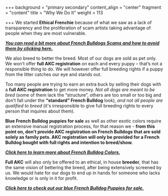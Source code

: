 +++
background = "primary secondary"
content_align = "center"
fragment = "content"
title = "Why We Do It"
weight = 113

+++
We started **Ethical Frenchie** because of what we saw as a lack of transparency and the proliferation of scam artists taking advantage of people when they are most vulnerable. 

[**_You can read a bit more about French Bulldogs Scams and how to avoid them by clicking here._**](https://ethicalfrenchie.com/4-signs-of-a-french-bulldog-scam-and-4-ways-you-can-avoid-them-ethical-frenchie/ "French Bulldog Scams")

We also breed to better the breed. Most of our dogs are sold as pet only. We won’t offer **full AKC registration** on each and every puppy – that’s not a responsible thing to do. We will however offer full breeding rights if a puppy from the litter catches our eye and stands out.

Too many people are trying to earn an extra buck by selling their dogs with a **full AKC registration** to get more money. _Not all dogs are meant to be bred_ (some of them lack the “structure”, others are too small or too big and don’t fall under the **“standard” French Bulldog** look), _and not all people are qualified to breed_ (it's irresponsible to give full breeding rights to every person that inquires about them).

**Blue French Bulldog puppies for sale** as well as other exotic colors require an extensive manual registration process, for that reason we - **from this point on, don’t provide AKC registration on French Bulldogs that are sold solely as family pets. AKC registration will only be provided for a French Bulldog bought with full rights and intention to breed/show.**

[**_Click here to learn more about French Bulldog Colors._**](https://ethicalfrenchie.com/blog/french-bulldog-colors-explained/ "French Bulldog Colors")

**Full AKC** will also only be offered to an ethical, in house **breeder**, that has the same vision of bettering the breed, after being extensively screened by us. We would hate for our dogs to end up in hands for someone who lacks knowledge or is only in it for profit.

[**_Click here to check out our blue French Bulldog Puppies for sale._**](https://ethicalfrenchie.com/puppies/ "Blue French Bulldog Puppies for sale")